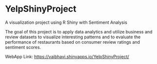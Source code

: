 # YelpShinyProject
A visualization project using R Shiny with Sentiment Analysis

The goal of this project is to apply data analytics and utilize business and review datasets to visualize interesting patterns and to evaluate the performance of restaurants based on consumer review ratings and sentiment scores.

WebApp Link: https://vaibhavi.shinyapps.io/YelpShinyProject/

